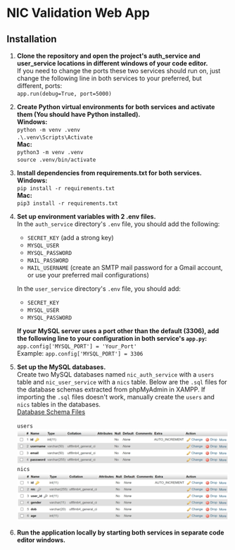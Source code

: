 # NIC Validation Web App

## Installation

1. **Clone the repository and open the project's auth_service and user_service locations in different windows of your code editor.**  
   If you need to change the ports these two services should run on, just change the following line in both services to your preferred, but different, ports:  
   `app.run(debug=True, port=5000)`

2. **Create Python virtual environments for both services and activate them (You should have Python installed).**  
   **Windows:**  
   `python -m venv .venv`  
   `.\.venv\Scripts\Activate`  
   **Mac:**  
   `python3 -m venv .venv`  
   `source .venv/bin/activate`

3. **Install dependencies from requirements.txt for both services.**  
   **Windows:**  
   `pip install -r requirements.txt`  
   **Mac:**  
   `pip3 install -r requirements.txt`

4. **Set up environment variables with 2 .env files.**  
   In the `auth_service` directory's `.env` file, you should add the following:
   - `SECRET_KEY` (add a strong key)
   - `MYSQL_USER`
   - `MYSQL_PASSWORD`
   - `MAIL_PASSWORD`
   - `MAIL_USERNAME` (create an SMTP mail password for a Gmail account, or use your preferred mail configurations)

   In the `user_service` directory's `.env` file, you should add:
   - `SECRET_KEY`
   - `MYSQL_USER`
   - `MYSQL_PASSWORD`

   **If your MySQL server uses a port other than the default (3306), add the following line to your configuration in both service's `app.py`:**  
   `app.config['MYSQL_PORT'] = 'Your_Port'`  
   Example: `app.config['MYSQL_PORT'] = 3306`

5. **Set up the MySQL databases.**  
   Create two MySQL databases named `nic_auth_service` with a `users` table and `nic_user_service` with a `nics` table. Below are the `.sql` files for the database schemas extracted from phpMyAdmin in XAMPP. If importing the `.sql` files doesn't work, manually create the `users` and `nics` tables in the databases.  
   [Database Schema Files](https://drive.google.com/drive/folders/1KubU3mMQvj8Eg8fVzLomwVBi4ojnpNob?usp=drive_link)

   `users`  
   ![alt text](image2.png)  
   `nics`  
   ![alt text](image1.png)

6. **Run the application locally by starting both services in separate code editor windows.**  
